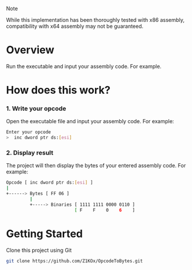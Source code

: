 > [!NOTE] 
> While this implementation has been thoroughly tested with x86 assembly, compatibility with x64 assembly may not be guaranteed.

# Overview
Run the executable and input your assembly code. For example.

# How does this work?

### 1. Write your opcode
Open the executable file and input your assembly code. For example:
```bash
Enter your opcode
>  inc dword ptr ds:[esi]
```

### 2. Display result
The project will then display the bytes of your entered assembly code. For example:
```bash
Opcode [ inc dword ptr ds:[esi] ]
|
+------> Bytes [ FF 06 ]
         |
         +-----> Binaries [ 1111 1111 0000 0110 ]
                          [ F    F    0    6    ]
```

# Getting Started
Clone this project using Git
```bash
git clone https://github.com/Z1KOx/OpcodeToBytes.git
```
